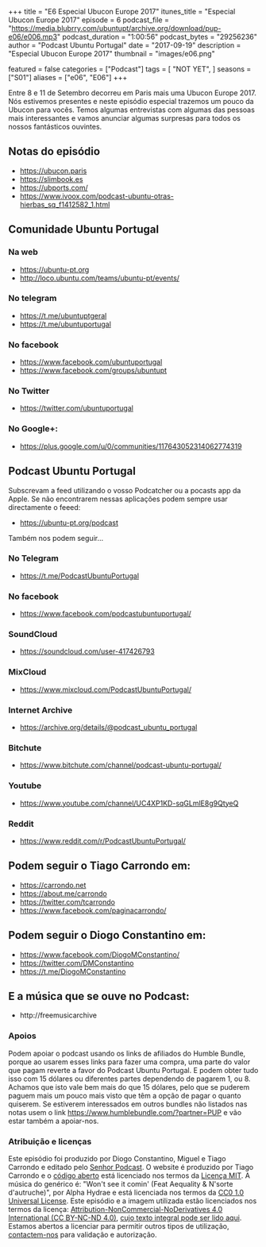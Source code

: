 +++
title = "E6 Especial Ubucon Europe 2017"
itunes_title = "Especial Ubucon Europe 2017"
episode = 6
podcast_file = "https://media.blubrry.com/ubuntupt/archive.org/download/pup-e06/e006.mp3"
podcast_duration = "1:00:56"
podcast_bytes = "29256236"
author = "Podcast Ubuntu Portugal"
date = "2017-09-19"
description = "Especial Ubucon Europe 2017"
thumbnail = "images/e06.png"

featured = false
categories = ["Podcast"]
tags = [
  "NOT YET",
]
seasons = ["S01"]
aliases = ["e06", "E06"]
+++

Entre 8 e 11 de Setembro decorreu em Paris mais uma Ubucon Europe 2017. Nós estivemos presentes e neste episódio especial trazemos um pouco da Ubucon para vocês.
Temos algumas entrevistas com algumas das pessoas mais interessantes e vamos anunciar algumas surpresas para todos os nossos fantásticos ouvintes.

## Notas do episódio
* https://ubucon.paris
* https://slimbook.es
* https://ubports.com/
* https://www.ivoox.com/podcast-ubuntu-otras-hierbas_sq_f1412582_1.html

## Comunidade Ubuntu Portugal

### Na web
* https://ubuntu-pt.org
* http://loco.ubuntu.com/teams/ubuntu-pt/events/

### No telegram
* https://t.me/ubuntuptgeral
* https://t.me/ubuntuportugal

### No facebook
* https://www.facebook.com/ubuntuportugal
* https://www.facebook.com/groups/ubuntupt

### No Twitter
* https://twitter.com/ubuntuportugal

### No Google+:
* https://plus.google.com/u/0/communities/117643052314062774319

## Podcast Ubuntu Portugal
Subscrevam a feed utilizando o vosso Podcatcher ou a pocasts app da Apple.
Se não encontrarem nessas aplicações podem sempre usar directamente o feeed:
* https://ubuntu-pt.org/podcast

Também nos podem seguir…

### No Telegram
* https://t.me/PodcastUbuntuPortugal

### No facebook
* https://www.facebook.com/podcastubuntuportugal/

### SoundCloud
* https://soundcloud.com/user-417426793

### MixCloud
* https://www.mixcloud.com/PodcastUbuntuPortugal/

### Internet Archive
* https://archive.org/details/@podcast_ubuntu_portugal

### Bitchute
* https://www.bitchute.com/channel/podcast-ubuntu-portugal/

### Youtube
* https://www.youtube.com/channel/UC4XP1KD-sqGLmlE8g9QtyeQ

### Reddit
* https://www.reddit.com/r/PodcastUbuntuPortugal/

## Podem seguir o Tiago Carrondo em:
* https://carrondo.net
* https://about.me/carrondo
* https://twitter.com/tcarrondo
* https://www.facebook.com/paginacarrondo/

## Podem seguir o Diogo Constantino em:
* https://www.facebook.com/DiogoMConstantino/
* https://twitter.com/DMConstantino
* https://t.me/DiogoMConstantino

## E a música que se ouve no Podcast:
* http://freemusicarchive


### Apoios
Podem apoiar o podcast usando os links de afiliados do Humble Bundle, porque ao usarem esses links para fazer uma compra, uma parte do valor que pagam reverte a favor do Podcast Ubuntu Portugal.
E podem obter tudo isso com 15 dólares ou diferentes partes dependendo de pagarem 1, ou 8.
Achamos que isto vale bem mais do que 15 dólares, pelo que se puderem paguem mais um pouco mais visto que têm a opção de pagar o quanto quiserem.
Se estiverem interessados em outros bundles não listados nas notas usem o link https://www.humblebundle.com/?partner=PUP e vão estar também a apoiar-nos.

### Atribuição e licenças
Este episódio foi produzido por Diogo Constantino, Miguel e Tiago Carrondo e editado pelo [Senhor Podcast](https://senhorpodcast.pt/).
O website é produzido por Tiago Carrondo e o [código aberto](https://gitlab.com/podcastubuntuportugal/website) está licenciado nos termos da [Licença MIT](https://gitlab.com/podcastubuntuportugal/website/main/LICENSE).
A música do genérico é: "Won't see it comin' (Feat Aequality & N'sorte d'autruche)", por Alpha Hydrae e está licenciada nos termos da [CC0 1.0 Universal License](https://creativecommons.org/publicdomain/zero/1.0/).
Este episódio e a imagem utilizada estão licenciados nos termos da licença: [Attribution-NonCommercial-NoDerivatives 4.0 International (CC BY-NC-ND 4.0)](https://creativecommons.org/licenses/by-nc-nd/4.0/), [cujo texto integral pode ser lido aqui](https://creativecommons.org/licenses/by-nc-nd/4.0/legalcode). Estamos abertos a licenciar para permitir outros tipos de utilização, [contactem-nos](https://podcastubuntuportugal.org/contactos) para validação e autorização.

